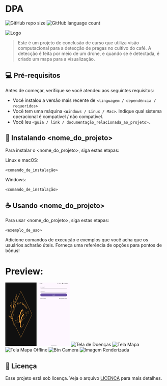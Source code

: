 
# DPA

![GitHub repo size](https://img.shields.io/github/repo-size/iuricode/README-template?style=for-the-badge)
![GitHub language count](https://img.shields.io/github/languages/count/iuricode/README-template?style=for-the-badge)


<img src="logo.png" alt="Logo">

> Este é um projeto de conclusão de curso que utiliza visão computacional para a detecção de pragas no cultivo do café. A detecção é feita por meio de um drone, e quando se é detectada, é criado um mapa para a visualização.



## 💻 Pré-requisitos

Antes de começar, verifique se você atendeu aos seguintes requisitos:

- Você instalou a versão mais recente de `<linguagem / dependência / requeridos>`
- Você tem uma máquina `<Windows / Linux / Mac>`. Indique qual sistema operacional é compatível / não compatível.
- Você leu `<guia / link / documentação_relacionada_ao_projeto>`.

## 🚀 Instalando <nome_do_projeto>

Para instalar o <nome_do_projeto>, siga estas etapas:

Linux e macOS:

```
<comando_de_instalação>
```

Windows:

```
<comando_de_instalação>
```

## ☕ Usando <nome_do_projeto>

Para usar <nome_do_projeto>, siga estas etapas:

```
<exemplo_de_uso>
```

Adicione comandos de execução e exemplos que você acha que os usuários acharão úteis. Forneça uma referência de opções para pontos de bônus!

# Preview:
<img src="https://github.com/DelValle0012/Capi-Cazzo/blob/main/imagens/logo.png" alt="Splash Screen" width="98" height="200" /> <img src="https://github.com/DelValle0012/Capi-Cazzo/blob/main/imagens/telaLoginWhite.png.jpg" alt="Tela de Login(Claro)" width="100" height="200" /> 
<img src="https://github.com/DelValle0012/PragueCombat/blob/main/imgrepo/TelaDoencas.png" alt="Tela de Doenças" width="100" height="200" /> 
<img src="https://github.com/DelValle0012/PragueCombat/blob/main/imgrepo/TelaMapa.png" alt="Tela Mapa" width="100" height="200" /> 
<img src="https://github.com/DelValle0012/PragueCombat/blob/main/imgrepo/TelaMapaOffline.png" alt="Tela Mapa Offline" width="100" height="200" /> 
<img src="https://github.com/DelValle0012/PragueCombat/blob/main/imgrepo/btnCamera.png" alt="Btn Camera" width="100" height="200" /> 
<img src="https://github.com/DelValle0012/PragueCombat/blob/main/imgrepo/imgRenderizada.png" alt="Imagem Renderizada" width="100" height="200" /> 


## 📝 Licença

Esse projeto está sob licença. Veja o arquivo [LICENÇA](LICENSE.md) para mais detalhes.
